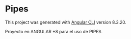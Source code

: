 # Pipes

This project was generated with [Angular CLI](https://github.com/angular/angular-cli) version 8.3.20.

Proyecto en ANGULAR +8 para el uso de PIPES.
 
